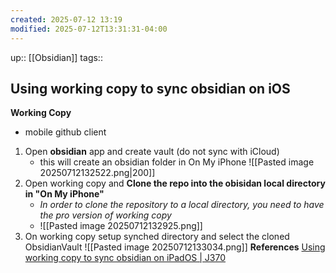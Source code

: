 ```yaml
---
created: 2025-07-12 13:19
modified: 2025-07-12T13:31:31-04:00
---
```

up:: [[Obsidian]]
tags::
## Using working copy to sync obsidian on iOS

**Working Copy**
-  mobile github client
1. Open **obsidian** app and create vault (do not sync with iCloud)
	- this will create an obsidian folder in On My iPhone ![[Pasted image 20250712132522.png|200]]
2. Open working copy and **Clone the repo into the obisidan local directory in "On My iPhone"**
	 * *In order to clone the repository to a local directory, you need to have the pro version of working copy*
	- ![[Pasted image 20250712132925.png]]
3. On working copy setup synched directory and select the cloned ObsidianVault
	![[Pasted image 20250712133034.png]]
**References**
[Using working copy to sync obsidian on iPadOS | J370](https://blog.j370.me/technical/2025/01/22/obsidian/)